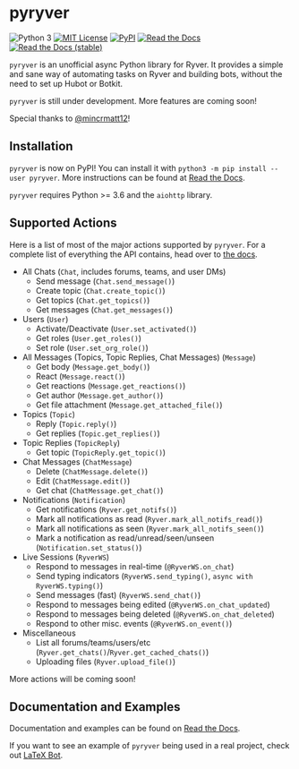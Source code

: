 # pyryver
![Python 3](https://img.shields.io/pypi/pyversions/pyryver)
[![MIT License](https://img.shields.io/pypi/l/pyryver)](https://github.com/tylertian123/pyryver/blob/master/LICENSE)
[![PyPI](https://img.shields.io/pypi/v/pyryver)](https://pypi.org/project/pyryver/)
[![Read the Docs](https://img.shields.io/readthedocs/pyryver)](https://pyryver.readthedocs.io/en/latest/)
[![Read the Docs (stable)](https://img.shields.io/readthedocs/pyryver/stable?label=docs%20%28stable%29)](https://pyryver.readthedocs.io/en/stable/)

`pyryver` is an unofficial async Python library for Ryver.
It provides a simple and sane way of automating tasks on Ryver and building bots, without the need to set up Hubot or Botkit.

`pyryver` is still under development. More features are coming soon!

Special thanks to [@mincrmatt12](https://github.com/mincrmatt12)!

## Installation
`pyryver` is now on PyPI! You can install it with `python3 -m pip install --user pyryver`.
More instructions can be found at [Read the Docs](https://pyryver.readthedocs.io/en/latest/index.html).

`pyryver` requires Python >= 3.6 and the `aiohttp` library. 

## Supported Actions
Here is a list of most of the major actions supported by `pyryver`. 
For a complete list of everything the API contains, head over to [the docs](https://pyryver.readthedocs.io/en/latest/index.html).
  - All Chats (`Chat`, includes forums, teams, and user DMs)
    - Send message (`Chat.send_message()`)
    - Create topic (`Chat.create_topic()`)
    - Get topics (`Chat.get_topics()`)
    - Get messages (`Chat.get_messages()`)
  - Users (`User`)
    - Activate/Deactivate (`User.set_activated()`)
    - Get roles (`User.get_roles()`)
    - Set role (`User.set_org_role()`)
  - All Messages (Topics, Topic Replies, Chat Messages) (`Message`)
    - Get body (`Message.get_body()`)
    - React (`Message.react()`)
    - Get reactions (`Message.get_reactions()`)
    - Get author (`Message.get_author()`)
    - Get file attachment (`Message.get_attached_file()`)
  - Topics (`Topic`)
    - Reply (`Topic.reply()`)
    - Get replies (`Topic.get_replies()`)
  - Topic Replies (`TopicReply`)
    - Get topic (`TopicReply.get_topic()`)
  - Chat Messages (`ChatMessage`)
    - Delete (`ChatMessage.delete()`)
    - Edit (`ChatMessage.edit()`)
    - Get chat (`ChatMessage.get_chat()`)
  - Notifications (`Notification`)
    - Get notifications (`Ryver.get_notifs()`)
    - Mark all notifications as read (`Ryver.mark_all_notifs_read()`)
    - Mark all notifications as seen (`Ryver.mark_all_notifs_seen()`)
    - Mark a notification as read/unread/seen/unseen (`Notification.set_status()`)
  - Live Sessions (`RyverWS`)
    - Respond to messages in real-time (`@RyverWS.on_chat`)
    - Send typing indicators (`RyverWS.send_typing()`, `async with RyverWS.typing()`)
    - Send messages (fast) (`RyverWS.send_chat()`)
    - Respond to messages being edited (`@RyverWS.on_chat_updated`)
    - Respond to messages being deleted (`@RyverWS.on_chat_deleted`)
    - Respond to other misc. events (`@RyverWS.on_event()`)
  - Miscellaneous
    - List all forums/teams/users/etc (`Ryver.get_chats()`/`Ryver.get_cached_chats()`)
    - Uploading files (`Ryver.upload_file()`)

More actions will be coming soon!

## Documentation and Examples
Documentation and examples can be found on [Read the Docs](https://pyryver.readthedocs.io/en/latest/index.html).

If you want to see an example of `pyryver` being used in a real project, check out [LaTeX Bot](https://github.com/tylertian123/ryver-latexbot).
